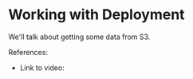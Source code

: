 # Working with Deployment

We'll talk about getting some data from S3. 

References:
- Link to video: 


